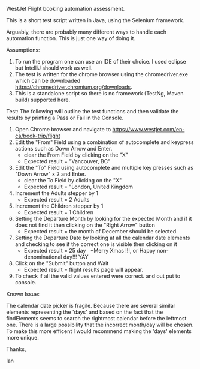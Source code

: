 WestJet Flight booking automation assessment. 

This is a short test script written in Java, using the Selenium framework. 

Arguably, there are probably many different ways to handle each automation function. This is just one way of doing it.

Assumptions:
1. To run the program one can use an IDE of their choice. I used eclipse but IntelliJ should work as well. 
2. The test is written for the chrome browser using the chromedriver.exe which can be downloaded https://chromedriver.chromium.org/downloads. 
3. This is a standalone script so there is no framework (TestNg, Maven build) supported here. 


Test: 
The following will outline the test functions and then validate the results by printing a Pass or Fail in the Console. 

1. Open Chrome browser and navigate to https://www.westjet.com/en-ca/book-trip/flight
2. Edit the "From" Field using a combination of autocomplete and keypress actions such as Down Arrow and Enter.
	- clear the From Field by clicking on the "X"
	- Expected result = "Vancouver, BC"
3. Edit the "To" Field using autocomplete and multiple key presses such as "Down Arrow" x 2 and Enter.
	- clear the To Field by clicking on the "X"
	- Expected result = "London, United Kingdom
4. Increment the Adults stepper by 1
	- Expected result = 2 Adults
5. Increment the Children stepper by 1
	- Expected result = 1 Children
6. Setting the Departure Month by looking for the expected Month and if it does not find it then clicking on the "Right Arrow" button
	- Expected result = the month of December should be selected.
7. Setting the Departure Date by looking at all the calendar date elements and checking to see if the correct one is visible then clicking on it
	- Expected result = 25 day   *Merry Xmas !!!, or Happy non-denominational day!!! YAY
8. Click on the "Submit" button and Wait
	- Expected result = flight results page will appear. 
9. To check if all the valid values entered were correct. and out put to console.


Known Issue:

The calendar date picker is fragile. 
Because there are several similar elements representing the 'days' and based on the fact that the findElements seems to search the rightmost calendar before the leftmost one. 
There is a large possibility that the incorrect month/day will be chosen. 
To make this more efficent I would recommend making the 'days' elements more unique.



Thanks, 

Ian 
